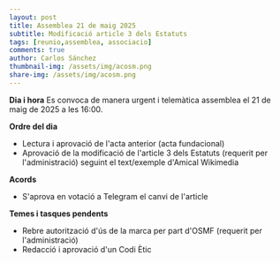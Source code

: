```yaml
---
layout: post
title: Assemblea 21 de maig 2025
subtitle: Modificació article 3 dels Estatuts
tags: [reunio,assemblea, associacio]
comments: true
author: Carlos Sánchez
thumbnail-img: /assets/img/acosm.png
share-img: /assets/img/acosm.png
---
```


**Dia i hora**
Es convoca de manera urgent i telemàtica assemblea el 21 de maig de 2025 a les 16:00.

**Ordre del dia**
- Lectura i aprovació de l'acta anterior (acta fundacional)
- Aprovació de la modificació de l'article 3 dels Estatuts (requerit per l'administració) seguint el text/exemple d'Amical Wikimedia

**Acords**
- S'aprova en votació a Telegram el canvi de l'article

**Temes i tasques pendents**
- Rebre autorització d'ús de la marca per part d'OSMF (requerit per l'administració)
- Redacció i aprovació d'un Codi Ètic
